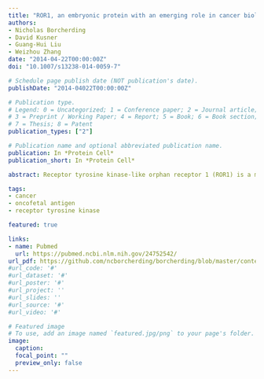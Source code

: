 ```yaml
---
title: "ROR1, an embryonic protein with an emerging role in cancer biology"
authors:
- Nicholas Borcherding
- David Kusner
- Guang-Hui Liu
- Weizhou Zhang
date: "2014-04-22T00:00:00Z"
doi: "10.1007/s13238-014-0059-7"

# Schedule page publish date (NOT publication's date).
publishDate: "2014-04022T00:00:00Z"

# Publication type.
# Legend: 0 = Uncategorized; 1 = Conference paper; 2 = Journal article;
# 3 = Preprint / Working Paper; 4 = Report; 5 = Book; 6 = Book section;
# 7 = Thesis; 8 = Patent
publication_types: ["2"]

# Publication name and optional abbreviated publication name.
publication: In *Protein Cell*
publication_short: In *Protein Cell*

abstract: Receptor tyrosine kinase-like orphan receptor 1 (ROR1) is a member of the ROR family consisting of ROR1 and ROR2. RORs contain two distinct extracellular cysteine-rich domains and one transmembrane domain. Within the intracellular portion, ROR1 possesses a tyrosine kinase domain, two serine/threonine-rich domains and a proline-rich domain. RORs have been studied in the context of embryonic patterning and neurogenesis through a variety of homologs. These physiologic functions are dichotomous based on the requirement of the kinase domain. A growing literature has established ROR1 as a marker for cancer, such as in CLL and other blood malignancies. In addition, ROR1 is critically involved in progression of a number of blood and solid malignancies. ROR1 has been shown to inhibit apoptosis, potentiate EGFR signaling, and induce epithelial-mesenchymal transition (EMT). Importantly, ROR1 is only detectable in embryonic tissue and generally absent in adult tissue, making the protein an ideal drug target for cancer therapy. 

tags:
- cancer
- oncofetal antigen
- receptor tyrosine kinase

featured: true

links:
- name: Pubmed
  url: https://pubmed.ncbi.nlm.nih.gov/24752542/
url_pdf: https://github.com/ncborcherding/borcherding/blob/master/content/publication/borcherding2014ror1/borcherding2014ror1.pdf
#url_code: '#'
#url_dataset: '#'
#url_poster: '#'
#url_project: ''
#url_slides: ''
#url_source: '#'
#url_video: '#'

# Featured image
# To use, add an image named `featured.jpg/png` to your page's folder. 
image:
  caption: 
  focal_point: ""
  preview_only: false
---
```


